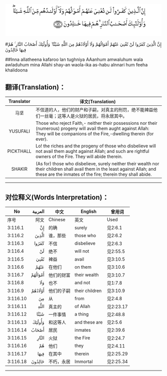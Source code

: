 ![003:116](images/003_116.gif)

#إِنَّ الَّذِينَ كَفَرُوا لَنْ تُغْنِيَ عَنْهُمْ أَمْوَالُهُمْ وَلَا أَوْلَادُهُمْ مِنَ اللَّهِ شَيْئًا ۖ وَأُولَٰئِكَ أَصْحَابُ النَّارِ ۚ هُمْ فِيهَا خَالِدُونَ 

##Inna allatheena kafaroo lan tughniya AAanhum amwaluhum wala awladuhum mina Allahi shay-an waola-ika as-habu alnnari hum feeha khalidoona 

## 翻译(Translation)：

| Translator | 译文(Translation)                                            |
| :--------: | ------------------------------------------------------------ |
|    马坚    | 不信道的人，他们的财产和子嗣，对真主的刑罚，绝不能裨益他们一丝毫；这等人是火狱的居民，将永居其中。 |
|  YUSUFALI  | Those who reject Faith,- neither their possessions nor their (numerous) progeny will avail them aught against Allah: They will be companions of the Fire,-dwelling therein (for ever). |
| PICKTHALL  | Lo! the riches and the progeny of those who disbelieve will not avail them aught against Allah; and such are rightful owners of the Fire. They will abide therein. |
|   SHAKIR   | (As for) those who disbelieve, surely neither their wealth nor their children shall avail them in the least against Allah; and these are the inmates of the fire; therein they shall abide. |

---

## 对位释义(Words Interpretation)：

| No   | العربية | 中文    | English | 曾用词 |
| ---- | ------: | ------- | ------- | ------ |
| 序号 |    阿文 | Chinese | 英文    | Used   |
| 3:116.1  | إِنَّ      | 的确       | surely         | 见2:6.1   |
| 3:116.2  | الَّذِينَ   | 谁，那些   | those who      | 见2:6.2   |
| 3:116.3  | كَفَرُوا   | 不信       | disbelieve     | 见2:6.3   |
| 3:116.4  | لَنْ      | 绝不       | will not       | 见2:55.5  |
| 3:116.5  | تُغْنِيَ    | 裨益       | avail          | 见3:10.5  |
| 3:116.6  | عَنْهُمْ    | 在他们     | on them        | 见3:10.6  |
| 3:116.7  | أَمْوَالُهُمْ | 他们的财富 | their wealth   | 见3:10.7  |
| 3:116.8  | وَلَا     | 也不       | and not        | 见1:7.8   |
| 3:116.9  | أَوْلَادُهُمْ | 他们的子嗣 | their children | 见3:10.9  |
| 3:116.10 | مِنَ      | 从         | from           | 见2:4.8   |
| 3:116.11 |    اللَّهِ | 真主的     | of Allah       | 见2:23.17 |
| 3:116.12 | شَيْئًا    | 一件事情   | a thing        | 见2:48.8  |
| 3:116.13 | وَأُولَٰئِكَ  | 和这等人   | and these are  | 见2:5.6   |
| 3:116.14 | أَصْحَابُ   | 居民       | inmates        | 见2:39.6  |
| 3:116.15 | النَّارِ   | 火狱       | the Fire       | 见2:24.7  |
| 3:116.16 | هُمْ      | 他们       | they           | 见2:4.11  |
| 3:116.17 | فِيهَا    | 在其中     | therein        | 见2:25.29 |
| 3:116.18 | خَالِدُونَ  | 不朽，永居 | Immortal       | 见2:25.34 |

---
